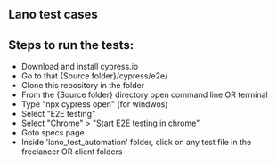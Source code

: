 ## Lano test cases 

## Steps to run the tests:
- Download and install cypress.io
- Go to that {Source folder}/cypress/e2e/
- Clone this repository in the folder
- From the {Source folder} directory open command line OR terminal
- Type "npx cypress open" (for windwos)
- Select "E2E testing"
- Select "Chrome" > "Start E2E testing in chrome"
- Goto specs page
- Inside 'lano_test_automation' folder, click on any test file in the freelancer OR client folders